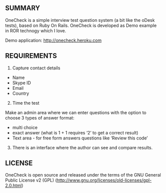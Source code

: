 SUMMARY
----------

OneCheck is a simple interview test question system (a bit like the oDesk tests), based on Ruby On Rails.
OneCheck is developed as Demo example in ROR technogy which I love.

Demo application: 
   http://onecheck.heroku.com


REQUIREMENTS
---------------

1. Capture contact details

  - Name
  - Skype ID
  - Email
  - Country

2. Time the test

Make an admin area where we can enter questions with the option to choose 3 types of answer format:
  - multi choice 
  - exact answer (what is 1 + 1  requires ‘2’ to get a correct result) 
  - Text area - for free form answers questions like ‘Review this code’

3. There is an interface where the author can see and compare results.



LICENSE
----------

OneCheck is open source and released under the terms of the GNU General Public License v2 (GPL)  (http://www.gnu.org/licenses/old-licenses/gpl-2.0.html)

